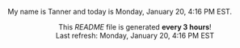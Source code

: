 My name is Tanner and today is Monday, January 20, 4:16 PM EST.

<p align="center">This <i>README</i> file is generated <b>every 3 hours</b>!</br>Last refresh: Monday, January 20, 4:16 PM EST<br /></p>
